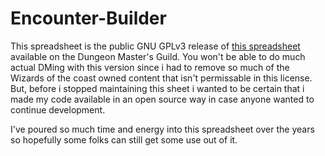 # Encounter-Builder
This spreadsheet is the public GNU GPLv3 release of [this spreadsheet](https://www.dmsguild.com/product/221086/Dungeon-Master-Excel-Toolkit) available on the Dungeon Master's Guild. You won't be able to do much actual DMing with this version since i had to remove so much of the Wizards of the coast owned content that isn't permissable in this license. But, before i stopped maintaining this sheet i wanted to be certain that i made my code available in an open source way in case anyone wanted to continue development.

I've poured so much time and energy into this spreadsheet over the years so hopefully some folks can still get some use out of it.
